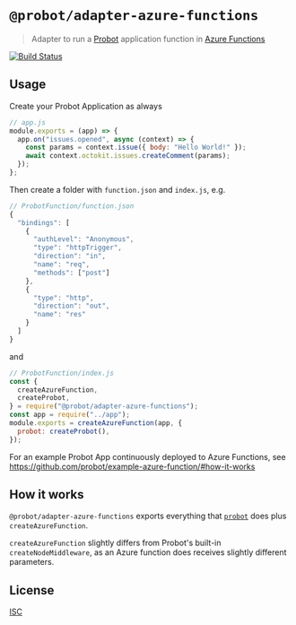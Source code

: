 # `@probot/adapter-azure-functions`

> Adapter to run a [Probot](https://probot.github.io/) application function in [Azure Functions](https://azure.microsoft.com/services/functions/)

[![Build Status](https://github.com/probot/adapter-azure-functions/workflows/Test/badge.svg)](https://github.com/probot/adapter-azure-functions/actions)

## Usage

Create your Probot Application as always

```js
// app.js
module.exports = (app) => {
  app.on("issues.opened", async (context) => {
    const params = context.issue({ body: "Hello World!" });
    await context.octokit.issues.createComment(params);
  });
};
```

Then create a folder with `function.json` and `index.js`, e.g.

```js
// ProbotFunction/function.json
{
  "bindings": [
    {
      "authLevel": "Anonymous",
      "type": "httpTrigger",
      "direction": "in",
      "name": "req",
      "methods": ["post"]
    },
    {
      "type": "http",
      "direction": "out",
      "name": "res"
    }
  ]
}
```

and

```js
// ProbotFunction/index.js
const {
  createAzureFunction,
  createProbot,
} = require("@probot/adapter-azure-functions");
const app = require("../app");
module.exports = createAzureFunction(app, {
  probot: createProbot(),
});
```

For an example Probot App continuously deployed to Azure Functions, see https://github.com/probot/example-azure-function/#how-it-works

## How it works

`@probot/adapter-azure-functions` exports everything that [`probot`](https://github.com/probot/probot/#readme) does plus `createAzureFunction`.

`createAzureFunction` slightly differs from Probot's built-in `createNodeMiddleware`, as an Azure function does receives slightly different parameters.

## License

[ISC](LICENSE)
